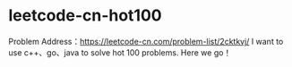 # leetcode-cn-hot100

Problem Address：https://leetcode-cn.com/problem-list/2cktkvj/
I want to use c++、go、java to solve hot 100 problems.
Here we go！